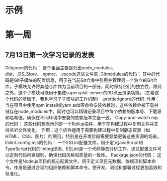# 示例

# 第一周

## 7月13日第一次学习记录的发表

Gitignore的代码：
这个里面主要是列出node_modules、dist、.DS_Store、.npmrc、.vscode这些文件夹
.Gitmodules的代码：
其中的代码是Git子模块的配置信息，用于在当前Git仓库中引用并管理另一个独立的Git仓库。子模块允许将其他仓库作为当前项目的一部分，同时保持它们的独立性，除此之外，这个子模块可能用于集成supersplat-viewer的3D点云渲染功能。（在看这个代码的基础下，我也学习了子模块的工作机制）
.prettierignore的代码:
作用：当在项目中使用npm install或yarn add等命令安装依赖时，这些依赖会被下载并储存在node_modules中，同时也可以精确记录项目中每个依赖的版本号、下载源和哈希值，确保在不同环境中安装的依赖版本完全一致。
Copy-and-watch.mjs的代码：
这些代码想表示的是一个Rollup插件，用于在构建过程中复制文件并支持监听文件变化。
作用：这个插件适用于需要构建过程中复制静态资源（如HTML、CSS、图片）的项目，特别是在开发阶段需要频繁更新这些资源的场景。
Eslint.config.mjs的代码：
一个ESLint配置文件，用于定义javaScript和TypeScript代码的linting规则。ESLint是一个代码静态分析工作，通过配置文件可以定制代码检查规则，确保代码风格和质量的一致性。
Package.json的代码：
这个文件是Node.js项目的核心配置文件，用于定义项目元数据、依赖项和脚本命令。作用是通过合理的组织依赖和脚本命令，使开发、测试和部署过程更加高效和标准化。

